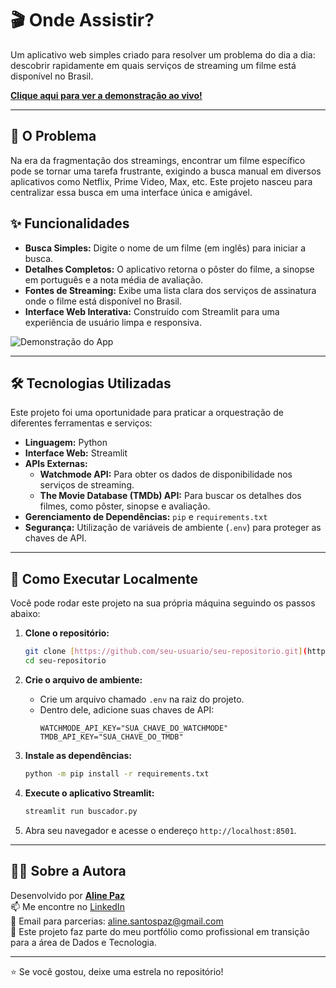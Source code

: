 # 🎬 Onde Assistir?

Um aplicativo web simples criado para resolver um problema do dia a dia: descobrir rapidamente em quais serviços de streaming um filme está disponível no Brasil.

**[Clique aqui para ver a demonstração ao vivo!](https://onde-assistir.streamlit.app/)**

---

## 🎯 O Problema

Na era da fragmentação dos streamings, encontrar um filme específico pode se tornar uma tarefa frustrante, exigindo a busca manual em diversos aplicativos como Netflix, Prime Video, Max, etc. Este projeto nasceu para centralizar essa busca em uma interface única e amigável.

## ✨ Funcionalidades

* **Busca Simples:** Digite o nome de um filme (em inglês) para iniciar a busca.
* **Detalhes Completos:** O aplicativo retorna o pôster do filme, a sinopse em português e a nota média de avaliação.
* **Fontes de Streaming:** Exibe uma lista clara dos serviços de assinatura onde o filme está disponível no Brasil.
* **Interface Web Interativa:** Construído com Streamlit para uma experiência de usuário limpa e responsiva.

![Demonstração do App](URL_DE_UMA_IMAGEM_DO_SEU_APP_FUNCIONANDO_AQUI)

---

## 🛠️ Tecnologias Utilizadas

Este projeto foi uma oportunidade para praticar a orquestração de diferentes ferramentas e serviços:

* **Linguagem:** Python
* **Interface Web:** Streamlit
* **APIs Externas:**
    * **Watchmode API:** Para obter os dados de disponibilidade nos serviços de streaming.
    * **The Movie Database (TMDb) API:** Para buscar os detalhes dos filmes, como pôster, sinopse e avaliação.
* **Gerenciamento de Dependências:** `pip` e `requirements.txt`
* **Segurança:** Utilização de variáveis de ambiente (`.env`) para proteger as chaves de API.

---

## 🚀 Como Executar Localmente

Você pode rodar este projeto na sua própria máquina seguindo os passos abaixo:

1.  **Clone o repositório:**
    ```bash
    git clone [https://github.com/seu-usuario/seu-repositorio.git](https://github.com/seu-usuario/seu-repositorio.git)
    cd seu-repositorio
    ```

2.  **Crie o arquivo de ambiente:**
    * Crie um arquivo chamado `.env` na raiz do projeto.
    * Dentro dele, adicione suas chaves de API:
        ```
        WATCHMODE_API_KEY="SUA_CHAVE_DO_WATCHMODE"
        TMDB_API_KEY="SUA_CHAVE_DO_TMDB"
        ```

3.  **Instale as dependências:**
    ```bash
    python -m pip install -r requirements.txt
    ```

4.  **Execute o aplicativo Streamlit:**
    ```bash
    streamlit run buscador.py
    ```

5.  Abra seu navegador e acesse o endereço `http://localhost:8501`.

---

## 👩‍💻 Sobre a Autora

Desenvolvido por **[Aline Paz](https://github.com/alinepax)**  
📫 Me encontre no [LinkedIn](https://www.linkedin.com/in/alinedapaz/)  
📧 Email para parcerias: aline.santospaz@gmail.com  
🎯 Este projeto faz parte do meu portfólio como profissional em transição para a área de Dados e Tecnologia.

---

⭐ Se você gostou, deixe uma estrela no repositório!
